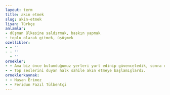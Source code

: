 ```yaml
---
layout: term
title: akın etmek
slug: akin-etmek
lisan: Türkçe
anlamlar:
- düşman ülkesine saldırmak, baskın yapmak
- toplu olarak gitmek, üşüşmek
ozellikler:
- - ''
- - ''
  - ''
ornekler:
- - Ama biz önce bulunduğumuz yerleri yurt edinip güvenceledik, sonra da hep kuzeye doğru akın ettik...
- - Top seslerini duyan halk sahile akın etmeye başlamışlardı.
orneklerkaynak:
- - Hasan Erimez
- - Feridun Fazıl Tülbentçi
---
```

